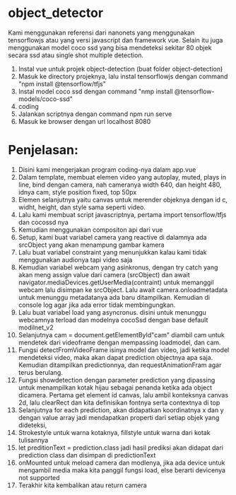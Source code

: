 # object_detector

Kami menggunakan referensi dari nanonets yang menggunakan tensorflowjs atau yang versi javascript dan framework vue. Selain itu juga menggunakan model coco ssd yang bisa mendeteksi sekitar 80 objek secara ssd atau single shot multiple detection.

1. Instal vue untuk projek object-detection (buat folder object-detection)
2. Masuk ke directory projeknya, lalu instal tensorflowjs dengan command "npm install @tensorflow/tfjs"
3. Instal model coco ssd dengan command "nmp install @tensorflow-models/coco-ssd"
4. coding
5. Jalankan scriptnya dengan command npm run serve
6. Masuk ke browser dengan url localhost 8080 


# Penjelasan:
1. Disini kami mengerjakan program coding-nya dalam app.vue
2. Dalam template, membuat elemen video yang autoplay, muted, plays in line, bind dengan camera, nah cameranya width 640, dan height 480, idnya cam, style position fixed, top 50px
2. Elemen selanjutnya yaitu canvas untuk merender objeknya dengan id c, widht, height, dan style sama seperti video.
3. Lalu kami membuat script javascriptnya,
pertama import tensorflow/tfjs dan cocossd nya
4. Kemudian menggunakan compositon api dari vue
5. Setup, kami buat variabel camera yang reactive di dalamnya ada srcObject yang akan menampung gambar kamera
6. Lalu buat variabel constraint yang menunjukkan kalau kami tidak menggunakan audionya tapi video saja
7. Kemudian variabel webcam yang asinkronus, dengan try catch yang akan meng assign value dari camera (srcObject) dan await navigator.mediaDevices.getUserMedia(contraint) untuk memanggil webcam lalu disimpan ke srcObject. Lalu await camera.onloadmetadata untuk menunggu metadatanya ada baru ditampilkan. Kemudian di console log agar jika ada error tidak membingungkan.
8. Lalu buat variabel load yang asyncronus. disini untuk menunggu webcamnya terload dan modelnya cocoSsd dengan base default modilnet_v2     
9. Selanjutnya cam = document.getElementById"cam" diambil cam untuk mendetek dari videoframe dengan mempassing loadmodel, dan cam. 
10. Fungsi detectFromVideoFrame isinya model dan video,  jadi ketika model mendeteksi video, maka akan dapat prediction objectnya apa saja. Kemudian ditampilkan predictionnya, dan requestAnimationFram agar terus berulang.
11. Fungsi showdetection dengan parameter prediction yang dipassing untuk menampilkan kotak hijau sebagai penanda ketika ada object dicamera. Pertama get element id canvas, lalu ambil konteksnya canvas 2d, lalu clearRect dan kita definisikan fontnya serta contextnya di top
12. Selanjutnya for each prediction, akan didapatkan koordinatnya x dan y dengan value array jadi mendapatkan properti dari setiap objek yang dideteksi,
13. Strokestyle untuk warna kotaknya, fillstyle untuk warna dari kotak tulisannya
14. let preditionText = prediction.class jadi hasil prediksi akan didapat dari prediction class dan disimpan di predictionText 
16. onMounted untuk meload camera dan modlenya, jika ada device untuk mengambil media maka kita panggil fungsi load, else berarti devicenya not supported
15. Terakhir kita kembalikan atau return camera
